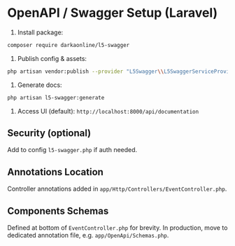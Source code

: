 # OpenAPI / Swagger Setup (Laravel)

1. Install package:

```bash
composer require darkaonline/l5-swagger
```

1. Publish config & assets:

```bash
php artisan vendor:publish --provider "L5Swagger\\L5SwaggerServiceProvider"
```

1. Generate docs:

```bash
php artisan l5-swagger:generate
```

1. Access UI (default): `http://localhost:8000/api/documentation`

## Security (optional)

Add to config `l5-swagger.php` if auth needed.

## Annotations Location

Controller annotations added in `app/Http/Controllers/EventController.php`.

## Components Schemas

Defined at bottom of `EventController.php` for brevity. In production, move to dedicated annotation file, e.g. `app/OpenApi/Schemas.php`.
